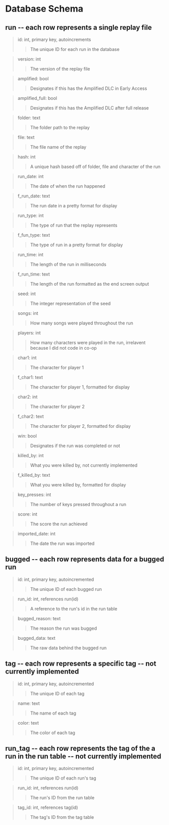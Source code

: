 # Database Schema 

## **run** -- each row represents a single replay file
> id: int, primary key, autoincrements
> > The unique ID for each run in the database

> version: int
> > The version of the replay file

> amplified: bool
> > Designates if this has the Amplified DLC in Early Access

> amplified_full: bool
> > Designates if this has the Amplified DLC after full release

> folder: text
> > The folder path to the replay

> file: text
> > The file name of the replay

> hash: int
> > A unique hash based off of folder, file and character of the run

> run_date: int
> > The date of when the run happened

> f_run_date: text
> > The run date in a pretty format for display

> run_type: int
> > The type of run that the replay represents

> f_fun_type: text
> > The type of run in a pretty format for display

> run_time: int
> > The length of the run in milliseconds

> f_run_time: text
> > The length of the run formatted as the end screen output

> seed: int
> > The integer representation of the seed

> songs: int
> > How many songs were played throughout the run

> players: int
> > How many characters were played in the run, irrelavent because I did not code in co-op 

> char1: int
> > The character for player 1

> f_char1: text
> > The character for player 1, formatted for display

> char2: int
> > The character for player 2

> f_char2: text
> > The character for player 2, formatted for display

> win: bool
> > Designates if the run was completed or not

> killed_by: int
> > What you were killed by, not currently implemented

> f_killed_by: text
> > What you were killed by, formatted for display

> key_presses: int
> > The number of keys pressed throughout a run

> score: int
> > The score the run achieved

> imported_date: int
> > The date the run was imported

## **bugged** -- each row represents data for a bugged run

> id: int, primary key, autoincremented
> > The unique ID of each bugged run

> run_id: int, references run(id)
> > A reference to the run's id in the run table

> bugged_reason: text
> > The reason the run was bugged

> bugged_data: text
> > The raw data behind the bugged run

## **tag** -- each row represents a specific tag -- not currently implemented

> id: int, primary key, autoincremented
> > The unique ID of each tag

> name: text
> > The name of each tag

> color: text
> > The color of each tag

## **run_tag** -- each row represents the tag of the a run in the run table -- not currently implemented

> id: int, primary key, autoincremented
> > The unique ID of each run's tag

> run_id: int, references run(id)
> > The run's ID from the run table

> tag_id: int, references tag(id)
> > The tag's ID from the tag table